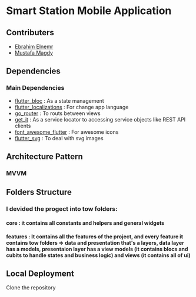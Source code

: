 # Smart Station Mobile Application

## Contributers

* [Ebrahim Elnemr](https://github.com/ebrahim969)
* [Mustafa Magdy](https://github.com/mustfa-magdy-mohamed-nasr)

## Dependencies

### Main Dependencies

* [flutter_bloc](https://pub.dev/packages/flutter_bloc) : As a state management
* [flutter_localizations](https://pub.dev/packages/flutter_localizations) : For change app language
* [go_router](https://pub.dev/packages/go_router) : To routs between views
* [get_it](https://pub.dev/packages/get_it) : As a service locator to accessing service objects like REST API clients
* [font_awesome_flutter](https://pub.dev/packages/font_awesome_flutter) : For awesome icons
* [flutter_svg](https://pub.dev/packages/flutter_svg) : To deal with svg images

## Architecture Pattern

### MVVM

## Folders Structure

### I devided the progect into tow folders: 
#### core : it contains all constants and helpers and general widgets
#### features : It contains all the features of the project, and every feature it contains tow folders => data and presentation that's a layers, data layer has a models, presentaion layer has a view models (it contains blocs and cubits to handle states and business logic) and views (it contains all of ui)


## Local Deployment

Clone the repository
```shell

```
